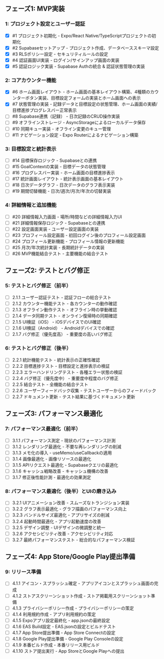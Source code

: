 ## フェーズ1: MVP実装

### 1: プロジェクト設定とユーザー認証

- [x]  #1 プロジェクト初期化 - Expo/React Native/TypeScriptプロジェクトの初期化
- [x]  #2 Supabaseセットアップ - プロジェクト作成、データベーススキーマ設定
- [x]  #3 RLSポリシー設定 - セキュリティルールの設定
- [x]  #4 認証画面UI実装 - ログイン/サインアップ画面の実装
- [x]  #5 認証ロジック実装 - Supabase Authの統合 & 認証状態管理の実装

### 2: コアカウンター機能

- [x]  #6 ホーム画面レイアウト - ホーム画面の基本レイアウト構築、4種類のカウンターボタン実装、目標設定フォームの実装とホーム画面への表示
- [x]  #7 状態管理の実装 - 記録データと目標設定の状態管理、ホーム画面の実績/目標進捗プログレスバー正常表示
- [ ]  #8 Supabase連携（記録） - 日次記録のCRUD操作実装
- [ ]  #9 オフラインストレージ - AsyncStorageによるローカルデータ保存
- [ ]  #10 同期キュー実装 - オフライン変更のキュー管理
- [ ]  #11 ナビゲーション設定 - Expo Routerによるナビゲーション構築

### 3: 目標設定と統計表示

- [ ]  #14 目標保存ロジック - Supabaseとの連携
- [ ]  #15 GoalContextの実装 - 目標データの状態管理
- [ ]  #16 プログレスバー実装 - ホーム画面の目標進捗表示
- [ ]  #17 統計画面レイアウト - 統計表示画面の基本レイアウト
- [ ]  #18 日次データグラフ - 日次データのグラフ表示実装
- [ ]  #19 期間切替機能 - 日次/週次/月次/年次の切替実装

### 4: 詳細情報と追加機能

- [ ]  #20 詳細情報入力画面 - 場所/時間などの詳細情報入力UI
- [ ]  #21 詳細情報保存ロジック - Supabaseとの連携
- [ ]  #22 設定画面実装 - ユーザー設定画面の実装
- [ ]  #23 プロフィール設定画面 - 初回ログイン後のプロフィール設定画面
- [ ]  #24 プロフィール更新機能 - プロフィール情報の更新機能
- [ ]  #25 月次/年次統計実装 - 長期統計データの実装
- [ ]  #26 MVP機能結合テスト - 主要機能の結合テスト

## フェーズ2: テストとバグ修正

### 5: テストとバグ修正（前半）

- [ ]  2.1.1 ユーザー認証テスト - 認証フローの総合テスト
- [ ]  2.1.2 カウンター機能テスト - 各カウンターの動作確認
- [ ]  2.1.3 オフライン動作テスト - オフライン時の挙動確認
- [ ]  2.1.4 データ同期テスト - オンライン復帰時の同期確認
- [ ]  2.1.5 UI検証（iOS） - iOSデバイスでのUI確認
- [ ]  2.1.6 UI検証（Android） - Androidデバイスでの確認
- [ ]  2.1.7 バグ修正（優先度高） - 重要度の高いバグ修正

### 6: テストとバグ修正（後半）

- [ ]  2.2.1 統計機能テスト - 統計表示の正確性確認
- [ ]  2.2.2 目標進捗テスト - 目標設定と進捗表示の検証
- [ ]  2.2.3 エラーハンドリングテスト - 各種エラー状態の検証
- [ ]  2.2.4 バグ修正（優先度中） - 重要度中程度のバグ修正
- [ ]  2.2.5 結合テスト - 全機能の結合テスト
- [ ]  2.2.6 ユーザーフィードバック収集 - テストユーザーからのフィードバック
- [ ]  2.2.7 ドキュメント更新 - テスト結果に基づくドキュメント更新

## フェーズ3: パフォーマンス最適化

### 7: パフォーマンス最適化（前半）

- [ ]  3.1.1 パフォーマンス測定 - 現状のパフォーマンス計測
- [ ]  3.1.2 レンダリング最適化 - 不要な再レンダリングの削減
- [ ]  3.1.3 メモ化の導入 - useMemo/useCallbackの適用
- [ ]  3.1.4 画像最適化 - 画像リソースの最適化
- [ ]  3.1.5 APIリクエスト最適化 - Supabaseクエリの最適化
- [ ]  3.1.6 キャッシュ戦略改善 - キャッシュ機構の改善
- [ ]  3.1.7 修正後性能計測 - 最適化の効果測定

### 8: パフォーマンス最適化（後半）とUIの磨き込み

- [ ]  3.2.1 UIアニメーション改善 - スムーズなトランジション実装
- [ ]  3.2.2 グラフ表示最適化 - グラフ描画のパフォーマンス向上
- [ ]  3.2.3 バンドルサイズ最適化 - アプリサイズの削減
- [ ]  3.2.4 起動時間最適化 - アプリ起動速度の改善
- [ ]  3.2.5 デザイン調整 - UIデザインの微調整と統一
- [ ]  3.2.6 アクセシビリティ改善 - アクセシビリティ対応
- [ ]  3.2.7 最終パフォーマンステスト - 総合的なパフォーマンス検証

## フェーズ4: App Store/Google Play提出準備

### 9: リリース準備

- [ ]  4.1.1 アイコン・スプラッシュ確定 - アプリアイコンとスプラッシュ画面の完成
- [ ]  4.1.2 ストアスクリーンショット作成 - ストア掲載用スクリーンショット準備
- [ ]  4.1.3 プライバシーポリシー作成 - プライバシーポリシーの策定
- [ ]  4.1.4 利用規約作成 - アプリ利用規約の策定
- [ ]  4.1.5 Expoアプリ設定最終化 - app.jsonの最終設定
- [ ]  4.1.6 EAS Build設定 - EAS.jsonの設定とビルドテスト
- [ ]  4.1.7 App Store提出準備 - App Store Connectの設定
- [ ]  4.1.8 Google Play提出準備 - Google Play Consoleの設定
- [ ]  4.1.9 本番ビルド作成 - 本番リリース用ビルド
- [ ]  4.1.10 ストア提出実行 - App StoreとGoogle Playへの提出
